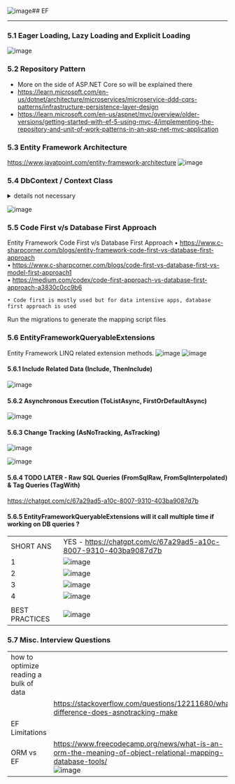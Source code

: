 ![image](https://github.com/user-attachments/assets/f116e3c4-92a4-4b26-8108-a4740b2a52af)## EF

----------------------------------------------------------
### 5.1 Eager Loading, Lazy Loading and Explicit Loading 
![image](https://github.com/user-attachments/assets/a989fae0-a98b-431f-98ec-25e24e3ae441)

### 5.2 Repository Pattern
* More on the side of ASP.NET Core so will be explained there
* https://learn.microsoft.com/en-us/dotnet/architecture/microservices/microservice-ddd-cqrs-patterns/infrastructure-persistence-layer-design
* https://learn.microsoft.com/en-us/aspnet/mvc/overview/older-versions/getting-started-with-ef-5-using-mvc-4/implementing-the-repository-and-unit-of-work-patterns-in-an-asp-net-mvc-application
  
### 5.3 Entity Framework Architecture

https://www.javatpoint.com/entity-framework-architecture
![image](https://github.com/user-attachments/assets/8001c34b-f847-4eff-ac1f-4c365a9f1d62)

### 5.4 DbContext / Context Class
<details>
	<summary>details not necessary </summary>
	| | | 
	| - | - |
	#### 5.4.1 DbContext Class
	#### 5.4.2 Context Class	
</details>

![image](https://github.com/user-attachments/assets/0a9f29a3-f26f-4c5c-b2aa-d68c0550c25b)

### 5.5 Code First v/s Database First Approach

Entity Framework Code First v/s Database First Approach
	• https://www.c-sharpcorner.com/blogs/entity-framework-code-first-vs-database-first-approach  <br/>
	• https://www.c-sharpcorner.com/blogs/code-first-vs-database-first-vs-model-first-approach1   <br/>
	• https://medium.com/codex/code-first-approach-vs-database-first-approach-a3830c0cc9b6        <br/>
	
	• Code first is mostly used but for data intensive apps, database first approach is used
Run the migrations to generate the mapping script files

### 5.6 EntityFrameworkQueryableExtensions 

Entity Framework LINQ related extension methods.
![image](https://github.com/user-attachments/assets/68eb06f1-f8dc-46be-a028-fe20c5e855ad)
![image](https://github.com/user-attachments/assets/777dd2a0-5c83-4df2-879a-1719f16b8e38)

#### 5.6.1 Include Related Data (Include, ThenInclude)
![image](https://github.com/user-attachments/assets/e1c72a21-4fcc-4bc4-a4a5-c6aedb5ec4e1)

#### 5.6.2 Asynchronous Execution (ToListAsync, FirstOrDefaultAsync)
![image](https://github.com/user-attachments/assets/c7afb1c2-ee40-4c0d-ba97-7861d11536ba)

#### 5.6.3 Change Tracking (AsNoTracking, AsTracking)
![image](https://github.com/user-attachments/assets/3cd4e48d-27c5-4c98-bc5d-d1946e583c27)

 ![image](https://github.com/user-attachments/assets/76756fc6-6362-41b9-8c1e-3c7a05f39d9b)

#### 5.6.4 TODO LATER - Raw SQL Queries (FromSqlRaw, FromSqlInterpolated)  &  Tag Queries (TagWith)
https://chatgpt.com/c/67a29ad5-a10c-8007-9310-403ba9087d7b

#### 5.6.5 EntityFrameworkQueryableExtensions will it call multiple time if working on DB queries ?
| | | 
| - | - |
| SHORT ANS |  YES - https://chatgpt.com/c/67a29ad5-a10c-8007-9310-403ba9087d7b | 
| 1 | ![image](https://github.com/user-attachments/assets/76766063-2e7b-4579-b2ce-fdc9daed79e0) |
| 2 | ![image](https://github.com/user-attachments/assets/b87dc8f6-3fd8-4d5b-bce8-35ea276aab1d) |
| 3 | ![image](https://github.com/user-attachments/assets/120ca454-e6e0-4f30-b8ef-7dd69ccb0af0) |
| 4 | ![image](https://github.com/user-attachments/assets/2a138d53-2120-4549-993e-58640893570b) |
| | | 
| BEST PRACTICES | ![image](https://github.com/user-attachments/assets/38a53bf0-9cff-452c-954b-cf86f8183fcf) |

### 5.7 Misc. Interview Questions
| | | 
| - | - |
| how to optimize reading a bulk of data | |
| | https://stackoverflow.com/questions/12211680/what-difference-does-asnotracking-make <br/>  | 
| EF Limitations | |
| ORM vs EF | https://www.freecodecamp.org/news/what-is-an-orm-the-meaning-of-object-relational-mapping-database-tools/ <br/> ![image](https://github.com/user-attachments/assets/5a33c03c-1a4c-427e-9ac7-f9b9a6a1f674) | 







 




